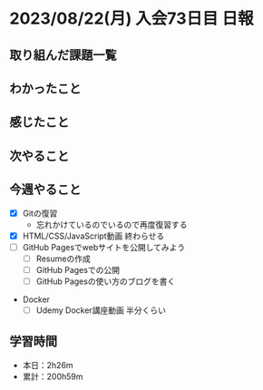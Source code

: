 # 2023/08/22(月) 入会73日目 日報

## 取り組んだ課題一覧

## わかったこと

## 感じたこと

## 次やること

## 今週やること

- [x] Gitの復習
  - 忘れかけているのでいるので再度復習する
- [x] HTML/CSS/JavaScript動画 終わらせる
- [ ] GitHub Pagesでwebサイトを公開してみよう
  - [ ] Resumeの作成
  - [ ] GitHub Pagesでの公開
  - [ ] GitHub Pagesの使い方のブログを書く
- Docker
  - [ ] Udemy Docker講座動画 半分くらい

## 学習時間

- 本日：2h26m
- 累計：200h59m
